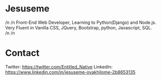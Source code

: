 # Jesuseme 
/n
/n
Front-End Web Developer, Learning to Python(Django) and Node.js.         
Very Fluent in Vanilla CSS, JQuery, Bootstrap, python, Javascript, SQL.  
/n
/n

# Contact
Twitter: https://twitter.com/Entitled_Native
LinkedIn: https://www.linkedin.com/in/jesuseme-oyakhilome-2b8653135 
